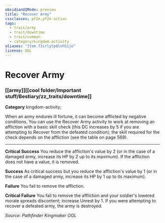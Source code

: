 ```yaml
---
obsidianUIMode: preview
title: "Recover Army"
cssclasses: pf2e,pf2e-action
tags:
  - trait/army
  - trait/downtime
  - trait/common
  - category/kingdom-activity
aliases: "Item.T3irlytpQlnh5ijo"
license: OGL
---
```

# Recover Army

### [[army]][[cool folder/Important stuff/Bestiary/zz_traits/downtime]]

**Category** kingdom-activity; 




When an army endures ill fortune, it can become afflicted by negative conditions. You can use the Recover Army activity to work at removing an affliction with a basic skill check (this DC increases by 5 if you are attempting to Recover from the defeated condition); the skill required for the check depends on the affliction (see the table on page 569).

* * *

**Critical Success** You reduce the affliction's value by 2 (or in the case of a damaged army, increase its HP by 2 up to its maximum). If the affliction does not have a value, it is removed.

**Success** As critical success but you reduce the affliction's value by 1 (or in the case of a damaged army, increase its HP by 1 up to its maximum).

**Failure** You fail to remove the affliction.

**Critical Failure** You fail to remove the affliction and your soldier's lowered morale spreads discontent; increase Unrest by 1. If you were attempting to recover a defeated army, the army is destroyed.

*Source: Pathfinder Kingmaker*
*OGL*